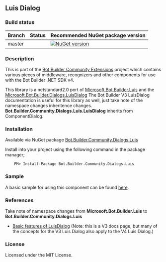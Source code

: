 ## Luis Dialog

### Build status
| Branch | Status | Recommended NuGet package version |
| ------ | ------ | ------ |
| master | | [![NuGet version](https://img.shields.io/badge/NuGet-1.0.0-blue.svg)](https://www.nuget.org/packages/Bot.Builder.Community.Dialogs.Luis/) |

### Description
This is part of the [Bot Builder Community Extensions](https://github.com/BotBuilderCommunity) project which contains various pieces of middleware, recognizers and other components for use with the Bot Builder .NET SDK v4.

This library is a netstandard2.0 port of [Microsoft.Bot.Builder.Luis](https://github.com/microsoft/BotBuilder-V3/tree/master/CSharp/Library/Microsoft.Bot.Builder/Luis) and the [Microsoft.Bot.Builder.Dialogs.LuisDialog](https://github.com/microsoft/BotBuilder-V3/blob/master/CSharp/Library/Microsoft.Bot.Builder/Dialogs/LuisDialog.cs)  The Bot Builder V3 LuisDialog documentation is useful for this library as well, just take note of the namespace changes inheritence changes.  **Bot.Builder.Community.Dialogs.Luis.LuisDialog** inherits from ComponentDialog.

### Installation

Available via NuGet package [Bot.Builder.Community.Dialogs.Luis](https://www.nuget.org/packages/Bot.Builder.Community.Dialogs.Luis/)

Install into your project using the following command in the package manager;
```
    PM> Install-Package Bot.Builder.Community.Dialogs.Luis
```

### Sample

A basic sample for using this component can be found [here](../../samples/Luis%20Dialog%20Sample).

### References
Take note of namespace changes from **Microsoft.Bot.Builder.Luis** to **Bot.Builder.Community.Dialogs.Luis**

* [Basic features of LuisDialog](https://docs.microsoft.com/en-us/azure/bot-service/dotnet/bot-builder-dotnet-luis-dialogs)  (Note: this is a V3 docs page, but many of the concepts for the V3 Luis Dialog also apply to the V4 Luis Dialog.)

### License

Licensed under the MIT License.


